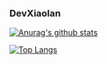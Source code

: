### DevXiaolan

[![Anurag's github stats](https://github-readme-stats.vercel.app/api?username=DevXiaolan)](https://github.com/anuraghazra/github-readme-stats)



[![Top Langs](https://github-readme-stats.vercel.app/api/top-langs/?username=DevXiaolan)](https://github.com/anuraghazra/github-readme-stats)
